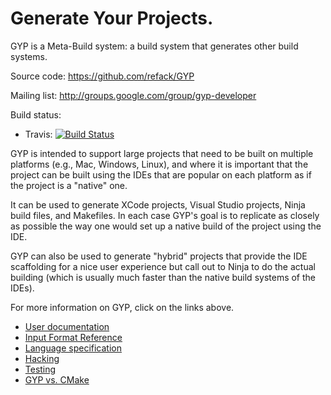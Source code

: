# Generate Your Projects.

GYP is a Meta-Build system: a build system that generates other build systems.

Source code: https://github.com/refack/GYP

Mailing list:  http://groups.google.com/group/gyp-developer

Build status:
- Travis: [![Build Status](https://travis-ci.com/refack/GYP.svg?branch=master)](https://travis-ci.com/refack/GYP)

GYP is intended to support large projects that need to be built on multiple
platforms (e.g., Mac, Windows, Linux), and where it is important that
the project can be built using the IDEs that are popular on each platform
as if the project is a "native" one.

It can be used to generate XCode projects, Visual Studio projects, Ninja
build files, and Makefiles. In each case GYP's goal is to replicate as
closely as possible the way one would set up a native build of the project
using the IDE.

GYP can also be used to generate "hybrid" projects that provide the IDE
scaffolding for a nice user experience but call out to Ninja to do the actual
building (which is usually much faster than the native build systems of the
IDEs).

For more information on GYP, click on the links above.

* [User documentation](/docs/UserDocumentation.md)
* [Input Format Reference](/docs/InputFormatReference.md)
* [Language specification](/docs/LanguageSpecification.md)
* [Hacking](/docs/Hacking.md)
* [Testing](/docs/Testing.md)
* [GYP vs. CMake](/docs/GypVsCMake.md)

